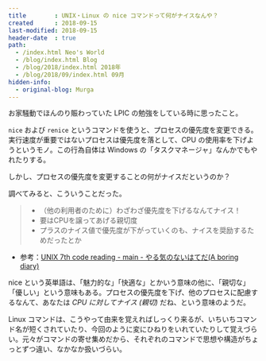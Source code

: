```yaml
---
title        : UNIX・Linux の nice コマンドって何がナイスなんや？
created      : 2018-09-15
last-modified: 2018-09-15
header-date  : true
path:
  - /index.html Neo's World
  - /blog/index.html Blog
  - /blog/2018/index.html 2018年
  - /blog/2018/09/index.html 09月
hidden-info:
  - original-blog: Murga
---
```


お家騒動でほんのり賑わっていた LPIC の勉強をしている時に思ったこと。

`nice` および `renice` というコマンドを使うと、プロセスの優先度を変更できる。実行速度が重要ではないプロセスは優先度を落として、CPU の使用率を下げようというモノ。この行為自体は Windows の「タスクマネージャ」なんかでもやれたりする。

しかし、プロセスの優先度を変更することの何がナイスだというのか？

調べてみると、こういうことだった。

> - （他の利用者のために）わざわざ優先度を下げるなんてナイス！
> - 要はCPUを譲ってあげる親切度
> - プラスのナイス値で優先度が下がっていくのも、ナイスを奨励するためだったとか

- 参考：[UNIX 7th code reading - main - やる気のないはてだ(A boring diary)](http://d.hatena.ne.jp/takahirox/20120318/1332066710)

nice という英単語は、「魅力的な」「快適な」とかいう意味の他に、「親切な」「優しい」という意味もある。プロセスの優先度を下げ、他のプロセスに配慮するなんて、あなたは _CPU に対してナイス (親切)_ だね、という意味のようだ。

Linux コマンドは、こうやって由来を覚えればしっくり来るが、いちいちコマンド名が短くされていたり、今回のように変にひねりをいれていたりして覚えづらい。元々がコマンドの寄せ集めだから、それぞれのコマンドで思想や構造がちょっとずつ違い、なかなか扱いづらい。
